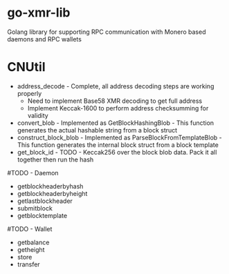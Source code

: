 # go-xmr-lib
Golang library for supporting RPC communication with Monero based daemons and RPC wallets

# CNUtil
* address_decode - Complete, all address decoding steps are working properly
  * Need to implement Base58 XMR decoding to get full address
  * Implement Keccak-1600 to perform address checksumming for validity
* convert_blob - Implemented as GetBlockHashingBlob - This function generates the actual hashable string from a block struct
* construct_block_blob - Implemented as ParseBlockFromTemplateBlob - This function generates the internal block struct from a block template
* get_block_id - TODO - Keccak256 over the block blob data.  Pack it all together then run the hash

#TODO - Daemon
* getblockheaderbyhash
* getblockheaderbyheight
* getlastblockheader
* submitblock
* getblocktemplate

#TODO - Wallet
* getbalance
* getheight
* store
* transfer